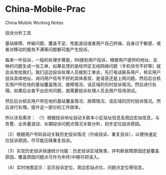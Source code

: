 # China-Mobile-Prac
China Mobile Working Notes

投诉分析工具

基站故障、传输问题、覆盖不足、性能波动或者用户自己终端、自身过于敏感、或者对移动的服务不满等问题都可能产生投诉。

每来一件投诉，一般的处理步骤是，86接到用户投诉，根据用户提供的地址、反映的问题生成一张工单，如果反馈的是经开区无线网络问题（手机信号不好等）就会派发给我们。我们这边投诉处理人员接到工单会，先打电话联系用户，核实用户投诉具体地址、询问用户信号不好的具体表现、是语音还是上网问题。然后后台核实用户所在地的基站覆盖情况、故障情况、该区域的历时投诉情况。然后进行处理。如果后台查不出任何问题，就需要投诉处理人员去用户现场测试。

然后后台核实用户所在地的基站覆盖情况、故障情况、该区域的历时投诉情况。然后进行处理。提升这一部分的工作效率。

所以涉及需求：
（1）根据投诉地址自动关联本小区站址信息及周边宏站信息，与告警、业务量波动、长期投诉问题点情况关联分析，初步定位投诉原因。

（2）根据用户号码自动关联历史投诉情况（升级投诉、重复投诉），以便快速定位投诉原因，尽可能压降重复投诉。

（3）实现历史投诉快速统计功能：历史投诉区域聚类，并判断故障原因还是覆盖原因，覆盖原因问题点可作为年终/中期可研滚入。

（4）实时地图显示：显示投诉定位、周边宏站点位、问题点定位等信息。
